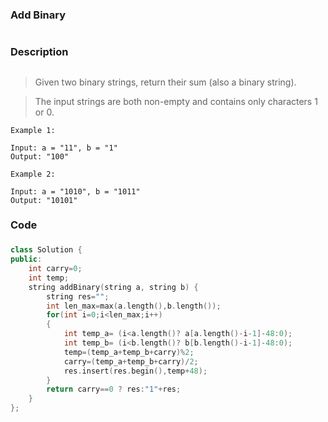 ### Add Binary <h1>
### Description <h2>

> Given two binary strings, return their sum (also a binary string).

> The input strings are both non-empty and contains only characters 1 or 0.
```
Example 1:

Input: a = "11", b = "1"
Output: "100"
```
```
Example 2:

Input: a = "1010", b = "1011"
Output: "10101"
```
### Code<h3>

```C++
class Solution {
public:
    int carry=0;
    int temp;
    string addBinary(string a, string b) {
        string res="";
        int len_max=max(a.length(),b.length());
        for(int i=0;i<len_max;i++)
        {
            int temp_a= (i<a.length()? a[a.length()-i-1]-48:0);
            int temp_b= (i<b.length()? b[b.length()-i-1]-48:0);
            temp=(temp_a+temp_b+carry)%2;
            carry=(temp_a+temp_b+carry)/2;
            res.insert(res.begin(),temp+48);
        }
        return carry==0 ? res:"1"+res;        
    }
};
```

